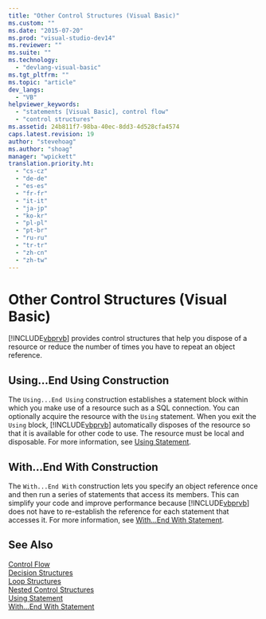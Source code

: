 ```yaml
---
title: "Other Control Structures (Visual Basic)"
ms.custom: ""
ms.date: "2015-07-20"
ms.prod: "visual-studio-dev14"
ms.reviewer: ""
ms.suite: ""
ms.technology: 
  - "devlang-visual-basic"
ms.tgt_pltfrm: ""
ms.topic: "article"
dev_langs: 
  - "VB"
helpviewer_keywords: 
  - "statements [Visual Basic], control flow"
  - "control structures"
ms.assetid: 24b811f7-98ba-40ec-8dd3-4d528cfa4574
caps.latest.revision: 19
author: "stevehoag"
ms.author: "shoag"
manager: "wpickett"
translation.priority.ht: 
  - "cs-cz"
  - "de-de"
  - "es-es"
  - "fr-fr"
  - "it-it"
  - "ja-jp"
  - "ko-kr"
  - "pl-pl"
  - "pt-br"
  - "ru-ru"
  - "tr-tr"
  - "zh-cn"
  - "zh-tw"
---
```

# Other Control Structures (Visual Basic)
[!INCLUDE[vbprvb](../../../../csharp\programming-guide\concepts\linq/includes/vbprvb_md.md)] provides control structures that help you dispose of a resource or reduce the number of times you have to repeat an object reference.  
  
## Using...End Using Construction  
 The `Using...End Using` construction establishes a statement block within which you make use of a resource such as a SQL connection. You can optionally acquire the resource with the `Using` statement. When you exit the `Using` block, [!INCLUDE[vbprvb](../../../../csharp\programming-guide\concepts\linq/includes/vbprvb_md.md)] automatically disposes of the resource so that it is available for other code to use. The resource must be local and disposable. For more information, see [Using Statement](../../../../visual-basic\language-reference\statements/using-statement.md).  
  
## With...End With Construction  
 The `With...End With` construction lets you specify an object reference once and then run a series of statements that access its members. This can simplify your code and improve performance because [!INCLUDE[vbprvb](../../../../csharp\programming-guide\concepts\linq/includes/vbprvb_md.md)] does not have to re-establish the reference for each statement that accesses it. For more information, see [With...End With Statement](../../../../visual-basic\language-reference\statements/with-end-with-statement.md).  
  
## See Also  
 [Control Flow](../../../../visual-basic\programming-guide\language-features\control-flow/index.md)   
 [Decision Structures](../../../../visual-basic\programming-guide\language-features\control-flow/decision-structures.md)   
 [Loop Structures](../../../../visual-basic\programming-guide\language-features\control-flow/loop-structures.md)   
 [Nested Control Structures](../../../../visual-basic\programming-guide\language-features\control-flow/nested-control-structures.md)   
 [Using Statement](../../../../visual-basic\language-reference\statements/using-statement.md)   
 [With...End With Statement](../../../../visual-basic\language-reference\statements/with-end-with-statement.md)